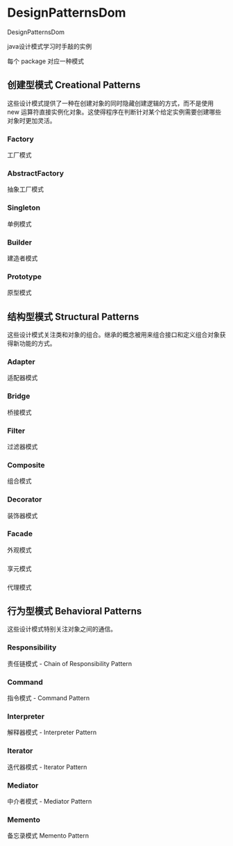 # DesignPatternsDom
DesignPatternsDom

java设计模式学习时手敲的实例

每个 package 对应一种模式
## 	创建型模式 Creational Patterns
这些设计模式提供了一种在创建对象的同时隐藏创建逻辑的方式，而不是使用 new 运算符直接实例化对象。这使得程序在判断针对某个给定实例需要创建哪些对象时更加灵活。
### Factory
工厂模式 
### AbstractFactory
抽象工厂模式
### Singleton
单例模式
### Builder
建造者模式
### Prototype
原型模式
## 	结构型模式 Structural Patterns
这些设计模式关注类和对象的组合。继承的概念被用来组合接口和定义组合对象获得新功能的方式。
### Adapter 
适配器模式
### Bridge
桥接模式
### Filter 
过滤器模式
### Composite
组合模式
### Decorator
装饰器模式
### Facade
外观模式
### 
享元模式
###
代理模式

## 	行为型模式 Behavioral Patterns
这些设计模式特别关注对象之间的通信。
### Responsibility
责任链模式 - Chain of Responsibility Pattern
### Command
指令模式 - Command Pattern
### Interpreter 
解释器模式 - Interpreter Pattern 
### Iterator
迭代器模式 - Iterator Pattern 
### Mediator
中介者模式 - Mediator Pattern
### Memento
备忘录模式 Memento Pattern 